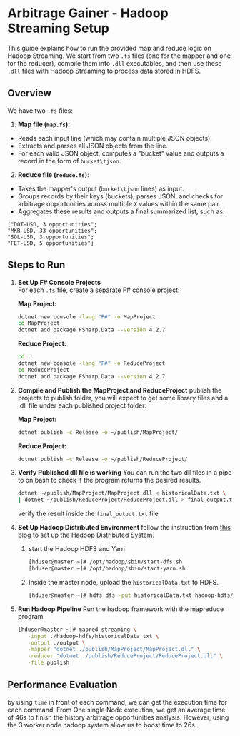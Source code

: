 # Arbitrage Gainer - Hadoop Streaming Setup

This guide explains how to run the provided map and reduce logic on Hadoop Streaming. We start from two `.fs` files (one for the mapper and one for the reducer), compile them into `.dll` executables, and then use these `.dll` files with Hadoop Streaming to process data stored in HDFS.

## Overview

We have two `.fs` files:

1. **Map file (`map.fs`)**:
- Reads each input line (which may contain multiple JSON objects).
- Extracts and parses all JSON objects from the line.
- For each valid JSON object, computes a "bucket" value and outputs a record in the form of `bucket\tjson`.

2. **Reduce file (`reduce.fs`)**:
- Takes the mapper's output (`bucket\tjson` lines) as input.
- Groups records by their keys (buckets), parses JSON, and checks for arbitrage opportunities across multiple `X` values within the same pair.
- Aggregates these results and outputs a final summarized list, such as:
```
["DOT-USD, 3 opportunities";
"MKR-USD, 33 opportunities";
"SOL-USD, 3 opportunities";
"FET-USD, 5 opportunities"]
```

## Steps to Run

1. **Set Up F# Console Projects**  
For each `.fs` file, create a separate F# console project:

   **Map Project:**
   ```bash
   dotnet new console -lang "F#" -o MapProject
   cd MapProject
   dotnet add package FSharp.Data --version 4.2.7
   ```
   **Reduce Project:**
   ```bash
   cd ..
   dotnet new console -lang "F#" -o ReduceProject
   cd ReduceProject
   dotnet add package FSharp.Data --version 4.2.7
   ```

2. **Compile and Publish the MapProject and ReduceProject**
publish the projects to publish folder, you will expect to get some library files and a .dll file under each published project folder:

   **Map Project:**
   ```bash
   dotnet publish -c Release -o ~/publish/MapProject/
   ```
   **Reduce Project:**
   ```bash
   dotnet publish -c Release -o ~/publish/ReduceProject/
   ```

3. **Verify Published dll file is working**
You can run the two dll files in a pipe to on bash to check if the program returns the desired results.
   ```bash
   dotnet ~/publish/MapProject/MapProject.dll < historicalData.txt \
   | dotnet ~/publish/ReduceProject/ReduceProject.dll > final_output.txt
   ```
   verify the result inside the `final_output.txt` file

4. **Set Up Hadoop Distributed Environment**
follow the instruction from [this blog](https://medium.com/codex/running-a-multi-node-hadoop-cluster-257068e5f276) to set up the Hadoop Distributed System.

   1. start the Hadoop HDFS and Yarn
      ```bash
      [hduser@master ~]# /opt/hadoop/sbin/start-dfs.sh
      [hduser@master ~]# /opt/hadoop/sbin/start-yarn.sh
      ```
   2. Inside the master node, upload the `historicalData.txt` to HDFS.
      ```bash
      [hduser@master ~]# hdfs dfs -put historicalData.txt hadoop-hdfs/
      ```

5. **Run Hadoop Pipeline**
Run the hadoop framework with the mapreduce program
   ```bash
   [hduser@master ~]# mapred streaming \
      -input ./hadoop-hdfs/historicalData.txt \
      -output ./output \
      -mapper "dotnet ./publish/MapProject/MapProject.dll" \
      -reducer "dotnet ./publish/ReduceProject/ReduceProject.dll" \
      -file publish
   ```

## Performance Evaluation
by using `time` in front of each command, we can get the execution time for each command.
From One single Node execution, we get an average time of 46s to finish the history arbitrage opportunities analysis.
However, using the 3 worker node hadoop system allow us to boost time to 26s.
